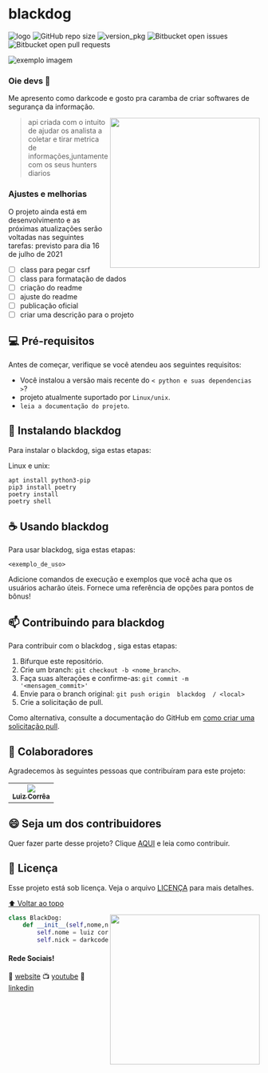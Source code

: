 # blackdog 
![logo](https://raw.githubusercontent.com/darkcode357/blackdog/master/data/icon.png)
![GitHub repo size](https://img.shields.io/github/repo-size/iuricode/README-template?style=for-the-badge)
![version_pkg](https://img.shields.io/pypi/pyversions/blackdog?style=for-the-badge)
![Bitbucket open issues](https://img.shields.io/bitbucket/issues/iuricode/README-template?style=for-the-badge)
![Bitbucket open pull requests](https://img.shields.io/bitbucket/pr-raw/iuricode/README-template?style=for-the-badge)

<img src="exemplo-image.png" alt="exemplo imagem">

### Oie devs 👋
Me apresento como darkcode e gosto pra caramba de criar softwares de segurança da informação. 

<img align="right" width="300" src="https://miro.medium.com/max/724/1*Dpf3zGMTvMZ94ydA2qIYmA.png" /> 

> api criada com o intuito de ajudar os analista a coletar e tirar metrica de informações,juntamente com os seus hunters diarios 

### Ajustes e melhorias

O projeto ainda está em desenvolvimento e as próximas atualizações serão voltadas nas seguintes tarefas:
previsto para dia 16 de julho de 2021 

- [ ] class para pegar csrf
- [ ] class para formatação de dados 
- [ ] criação do readme 
- [ ] ajuste do readme 
- [ ] publicação oficial 
- [ ] criar uma descrição para o projeto 

## 💻 Pré-requisitos

Antes de começar, verifique se você atendeu aos seguintes requisitos:

* Você instalou a versão mais recente do `< python e suas dependencias >`?
* projeto atualmente suportado por `Linux/unix`. 
* `leia a documentação do projeto`.

## 🚀 Instalando  blackdog 

Para instalar o blackdog, siga estas etapas:

Linux e unix:
```
apt install python3-pip
pip3 install poetry
poetry install 
poetry shell 
```

## ☕ Usando blackdog

Para usar blackdog, siga estas etapas:

```
<exemplo_de_uso>
```

Adicione comandos de execução e exemplos que você acha que os usuários acharão úteis. Fornece uma referência de opções para pontos de bônus!

## 📫 Contribuindo para blackdog 
Para contribuir com o blackdog , siga estas etapas:

1. Bifurque este repositório.
2. Crie um branch: `git checkout -b <nome_branch>`.
3. Faça suas alterações e confirme-as: `git commit -m '<mensagem_commit>'`
4. Envie para o branch original: `git push origin  blackdog  / <local>`
5. Crie a solicitação de pull.

Como alternativa, consulte a documentação do GitHub em [como criar uma solicitação pull](https://help.github.com/en/github/collaborating-with-issues-and-pull-requests/creating-a-pull-request).

## 🤝 Colaboradores

Agradecemos às seguintes pessoas que contribuíram para este projeto:

<table>
  <tr>
    <td align="center">
      <a href="#">
        <img src="https://media-exp1.licdn.com/dms/image/C4E03AQETeN8Ae_G47Q/profile-displayphoto-shrink_800_800/0/1588520685826?e=1628726400&v=beta&t=P_vFOy63koI9rr3D_ndXC0ZPcSPwzDRX0PAn_UHEBfQ"/><br>
        <sub>
          <b>Luiz Corrêa</b>
        </sub>
      </a>
    </td>
  
</table>


## 😄 Seja um dos contribuidores<br>

Quer fazer parte desse projeto? Clique [AQUI](CONTRIBUTING.md) e leia como contribuir.

## 📝 Licença

Esse projeto está sob licença. Veja o arquivo [LICENÇA](LICENSE.md) para mais detalhes.

[⬆ Voltar ao topo](#blackdog)<br>


<img align="right" width="300" src="https://i2.wp.com/allhtaccess.info/wp-content/uploads/2018/03/programming.gif?fit=1281%2C716&ssl=1" />

```python
class BlackDog:
    def __init__(self,nome,nick):
        self.nome = luiz correa
        self.nick = darkcode0x00
```


#### Rede Sociais!

🏡 [website][website]
📺 [youtube][youtube]
👔 [linkedin][linkedin]


[website]: https://www.darkcode0x00.com.br/
[youtube]: https://youtube.com/c/professordarkcode
[linkedin]: https://www.linkedin.com/in/luizgustavocorrea/

